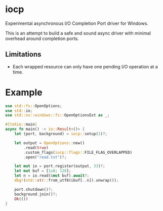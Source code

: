 # iocp

Experimental asynchronous I/O Completion Port driver for Windows.

This is an attempt to build a safe and sound async driver with minimal overhead
around completion ports.

## Limitations

* Each wrapped resource can only have one pending I/O operation at a time.

# Example

```rust
use std::fs::OpenOptions;
use std::io;
use std::os::windows::fs::OpenOptionsExt as _;

#[tokio::main]
async fn main() -> io::Result<()> {
    let (port, background) = iocp::setup(1)?;

    let output = OpenOptions::new()
        .read(true)
        .custom_flags(iocp::flags::FILE_FLAG_OVERLAPPED)
        .open("read.txt")?;

    let mut io = port.register(output, 33)?;
    let mut buf = [1u8; 128];
    let n = io.read(&mut buf).await?;
    dbg!(std::str::from_utf8(&buf[..n]).unwrap());

    port.shutdown()?;
    background.join()?;
    Ok(())
}
```
